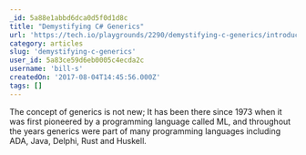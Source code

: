 ```yaml
---
_id: 5a88e1abbd6dca0d5f0d1d8c
title: "Demystifying C# Generics"
url: 'https://tech.io/playgrounds/2290/demystifying-c-generics/introduction'
category: articles
slug: 'demystifying-c-generics'
user_id: 5a83ce59d6eb0005c4ecda2c
username: 'bill-s'
createdOn: '2017-08-04T14:45:56.000Z'
tags: []
---
```


The concept of generics is not new; It has been there since 1973 when it was first pioneered by a programming language called ML, and throughout the years generics were part of many programming languages including ADA, Java, Delphi, Rust and Huskell.
